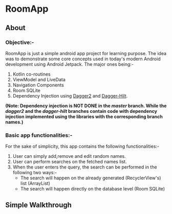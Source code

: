 # RoomApp
## About
### Objective:-
RoomApp is just a simple android app project for learning purpose. The idea was to demonstrate some core concepts used in today's modern Android development using Android Jetpack.
The major ones being:-
1. Kotlin co-routines
2. ViewModel and LiveData
3. Navigation Components
4. Room SQLite
5. Dependency Injection using [Dagger2](https://developer.android.com/training/dependency-injection/dagger-android) and [Dagger-Hilt](https://dagger.dev/hilt/).

**(Note: Dependency injection is NOT DONE in the _master_ branch. While the _dagger2_ and the _dagger-hilt_ branches contain code with dependency injection implemented using the libraries with the corresponding branch names.)**
 
### Basic app functionalities:-
For the sake of simplicity, this app contains the following functionalities:-
1. User can simply add,remove and edit random names. 
2. User can perform searches on the fetched names list.
3. When the user enters the query, the search can be performed in the following two ways:-
     - The search will happen on the already generated (RecyclerView's) list (ArrayList)
     - The search will happen directly on the database level (Room SQLite)
## Simple Walkthrough
